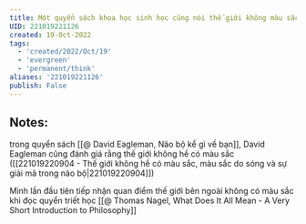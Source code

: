 ```yaml
---
title: Một quyển sách khoa học sinh học cũng nói thế giới không màu sắc
UID: 221019221126
created: 19-Oct-2022
tags:
  - 'created/2022/Oct/19'
  - 'evergreen'
  - 'permanent/think'
aliases: '221019221126'
publish: False
---
```

## Notes:
trong quyển sách [[@ David Eagleman, Não bộ kể gì về bạn]], David Eagleman cũng đánh giá rằng thế giới không hề có màu sắc ([[221019220904 - Thế giới không hề có màu sắc, màu sắc do sóng và sự giải mã trong não bộ|221019220904]])

Mình lần đầu tiên tiếp nhận quan điểm thế giới bên ngoài không có màu sắc khi đọc quyển triết học [[@ Thomas Nagel, What Does It All Mean - A Very Short Introduction to Philosophy]]
